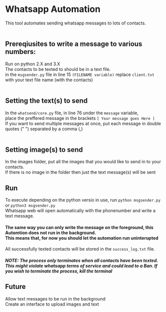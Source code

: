 # Whatsapp Automation
This tool automates sending whatsapp messages to lots of contacts.<br>
<br>

## Prereqiusites to write a message to various numbers:
Run on python 2.X and 3.X<br>
The contacts to be texted to should be in a text file.<br>
in the `msgsender.py` file in line 15 `(FILENAME variable)` replace `client.txt` with your text file name (with the contacts)<br>
<br>
## Setting the text(s) to send
In the `whatsend/core.py` file, in line 76 under the `message` variable, <br>place the preffered message in the brackets `[ Your message goes Here ]`<br>
If you want to send multiple messages at once, put each message in double quotes (" ") separated by a comma (,)<br>
<br>

## Setting image(s) to send
In the images folder, put all the images that you would like to send in to your contacts.<br>
If there is no image in the folder then just the text message(s) will be sent<br>

## Run
To execute depending on the python versio in use, run `python msgsender.py` or `python3 msgsender.py`<br>
Whatsapp web will open automatically with the phonenumber and write a text message.<br>
<h4>The same way you can only write the message on the foreground, this Automtion does not run in the background.<br>
  This means that, for now you should let the automation run uninterupted</h4>

All successfully texted contacts will be stored in the `success_log.txt` file.

##### NOTE: The process only terminates when all contacts have been texted. This might violate whatsapp terms of service and could lead to a Ban. If you wish to terminate the process, kill the terminal

## Future
Allow text messages to be run in the background<br>
Create an interface to upload images and text


